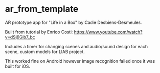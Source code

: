 # ar_from_template

AR prototype app for "Life in a Box" by Cadie Desbiens-Desmeules.

Built from tutorial by Enrico Costi:
https://www.youtube.com/watch?v=dSj6Gib7_bc

Includes a timer for changing scenes and audio/sound design for each scene, custom models for LIAB project.

This worked fine on Android however image recognition failed once it was built for iOS.
